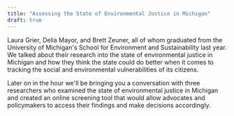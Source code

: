 ```yaml
---
title: "Assessing the State of Environmental Justice in Michigan"
draft: true
---
```


Laura Grier, Delia Mayor, and Brett Zeuner, all of whom graduated from the University of Michigan's School for Environment and Sustainability last year. We talked about their research into the state of environmental justice in Michigan and how they think the state could do better when it comes to tracking the social and environmental vulnerabilities of its citizens.

Later on in the hour we'll be bringing you a conversation with three researchers who examined the state of environmental justice in Michigan and created an online screening tool that would allow advocates and policymakers to access their findings and make decisions accordingly.
